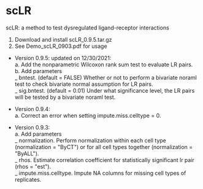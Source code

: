 # scLR
scLR: a method to test dysregulated ligand-receptor interactions

1. Download and install scLR_0.9.5.tar.gz
2. See Demo_scLR_0903.pdf for usage

- Version 0.9.5: updated on 12/30/2021:\
a. Add the nonparametric Wilcoxon rank sum test to evaluate LR pairs.\
b. Add parameters\
_ bntest. (default = FALSE) Whether or not to perform a bivariate noraml test to check bivariate normal assumption for LR pairs.\
_ sig.bntest. (default = 0.01) Under what significance level, the LR pairs will be tested by a bivariate noraml test.

- Version 0.9.4:\
a. Correct an error when setting impute.miss.celltype = 0.

- Version 0.9.3:\
a. Add parameters\
_ normalization. Perform normalization within each cell type (normalization = "ByCT") or for all cell types together (normalization = "ByALL").\
_ rhos. Estimate correlation coefficient for statistically significant lr pair (rhos = "est").\
_ impute.miss.celltype. Impute NA columns for missing cell types of replicates. 
